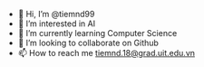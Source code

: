 - 👋 Hi, I’m @tiemnd99
- 👀 I’m interested in AI
- 🌱 I’m currently learning Computer Science
- 💞️ I’m looking to collaborate on Github
- 📫 How to reach me tiemnd.18@grad.uit.edu.vn

<!---
tiemnd99/tiemnd99 is a ✨ special ✨ repository because its `README.md` (this file) appears on your GitHub profile.
You can click the Preview link to take a look at your changes.
--->
